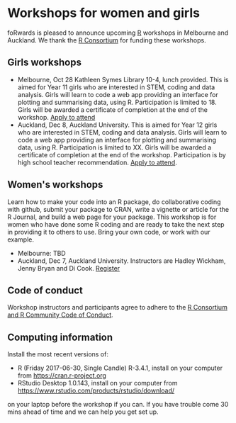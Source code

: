 # Workshops for women and girls 

foRwards is pleased to announce upcoming [R](https://www.r-project.org) workshops in Melbourne and Auckland. We thank the [R Consortium](https://www.r-consortium.org) for funding these workshops.

## Girls workshops 

- Melbourne, Oct 28 Kathleen Symes Library 10-4, lunch provided. This is aimed for Year 11 girls who are interested in STEM, coding and data analysis. Girls will learn to code a web app providing an interface for plotting and summarising data, using R. Participation is limited to 18. Girls will be awarded a certificate of completion at the end of the workshop. [Apply to attend](https://visnut.wufoo.com/build/forwards-girls-workshop-registration-for-melbourne/)
- Auckland, Dec 8, Auckland University. This is aimed for Year 12 girls who are interested in STEM, coding and data analysis. Girls will learn to code a web app providing an interface for plotting and summarising data, using R. Participation is limited to XX. Girls will be awarded a certificate of completion at the end of the workshop. Participation is by high school teacher recommendation. [Apply to attend](http://bit.ly/Auckland_girls_coding). 

## Women's workshops

Learn how to make your code into an R package, do collaborative coding with github, submit your package to CRAN, write a vignette or article for the R Journal, and build a web page for your package. This workshop is for women who have done some R coding and are ready to take the next step in providing it to others to use. Bring your own code, or work with our example. 

- Melbourne: TBD
- Auckland, Dec 7, Auckland University.  Instructors are Hadley Wickham, Jenny Bryan and Di Cook. [Register](https://www.eventbrite.com.au/e/forwards-workshop-for-women-in-auckland-tickets-38425568911)

## Code of conduct

Workshop instructors and participants agree to adhere to the [R Consortium and R Community Code of Conduct](https://wiki.r-consortium.org/view/R_Consortium_and_the_R_Community_Code_of_Conduct).

## Computing information

Install the most recent versions of:

- R (Friday 2017-06-30, Single Candle) R-3.4.1, install on your computer from https://cran.r-project.org
- RStudio Desktop 1.0.143, install on your computer from https://www.rstudio.com/products/rstudio/download/

on your laptop before the workshop if you can. If you have trouble come 30 mins ahead of time and we can help you get set up.
